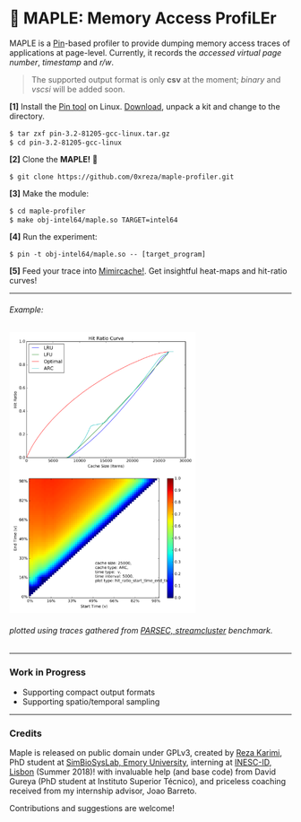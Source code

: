 # :maple_leaf: MAPLE: **M**emory **A**ccess **P**rofi**LE**r

MAPLE is a [Pin](https://software.intel.com/en-us/articles/pin-a-dynamic-binary-instrumentation-tool)-based profiler to provide dumping memory access traces of applications at page-level. Currently, it records the _accessed virtual page number_, _timestamp_ and _r/w_. 
> The supported output format is only **csv** at the moment; _binary_ and _vscsi_ will be added soon.

**[1]** Install the [Pin tool](https://software.intel.com/en-us/articles/pin-a-dynamic-binary-instrumentation-tool)  on Linux. [Download](https://software.intel.com/en-us/articles/pin-a-binary-instrumentation-tool-downloads), unpack a kit and change to the directory.

    $ tar zxf pin-3.2-81205-gcc-linux.tar.gz
    $ cd pin-3.2-81205-gcc-linux

**[2]** Clone the __MAPLE!__ :maple_leaf:

    $ git clone https://github.com/0xreza/maple-profiler.git

**[3]** Make the module:

    $ cd maple-profiler
    $ make obj-intel64/maple.so TARGET=intel64

**[4]** Run the experiment:

    $ pin -t obj-intel64/maple.so -- [target_program]

**[5]** Feed your trace into [Mimircache!](http://mimircache.info/). Get insightful heat-maps and hit-ratio curves! 


****

###### Example:

<div style="display:block; width: 100%;">


<img alt="mimircache maple hit-ratio curve" style="float: left; width=150px; max-height:250px" src="hrc.png" />

<img alt="mimircache maple heatmap" style=" width=150px; max-height:250px" src="heatmap.png" />

</div>

###### _plotted using traces gathered from [PARSEC, streamcluster](http://parsec.cs.princeton.edu) benchmark._

------------------------
### Work in Progress

-   Supporting compact output formats
-   Supporting spatio/temporal sampling 

------------------------
### Credits
Maple is released on public domain under GPLv3, created by [Reza Karimi](http://0xreza.com), PhD student at [SimBioSysLab, Emory University](https://simbiosyslab.github.io/), interning at [INESC-ID, Lisbon]() (Summer 2018)! with invaluable help (and base code) from David Gureya (PhD student at Instituto Superior Técnico), and priceless coaching received from my internship advisor, Joao Barreto.

Contributions and suggestions are welcome!
